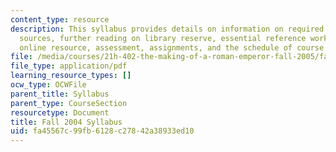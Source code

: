 ```yaml
---
content_type: resource
description: This syllabus provides details on information on required books, online
  sources, further reading on library reserve, essential reference works in the library,
  online resource, assessment, assignments, and the schedule of course topics.
file: /media/courses/21h-402-the-making-of-a-roman-emperor-fall-2005/fa45567c99fb6128c27842a38933ed10_MIT21H_402f05_syllf04.pdf
file_type: application/pdf
learning_resource_types: []
ocw_type: OCWFile
parent_title: Syllabus
parent_type: CourseSection
resourcetype: Document
title: Fall 2004 Syllabus
uid: fa45567c-99fb-6128-c278-42a38933ed10
---
```

